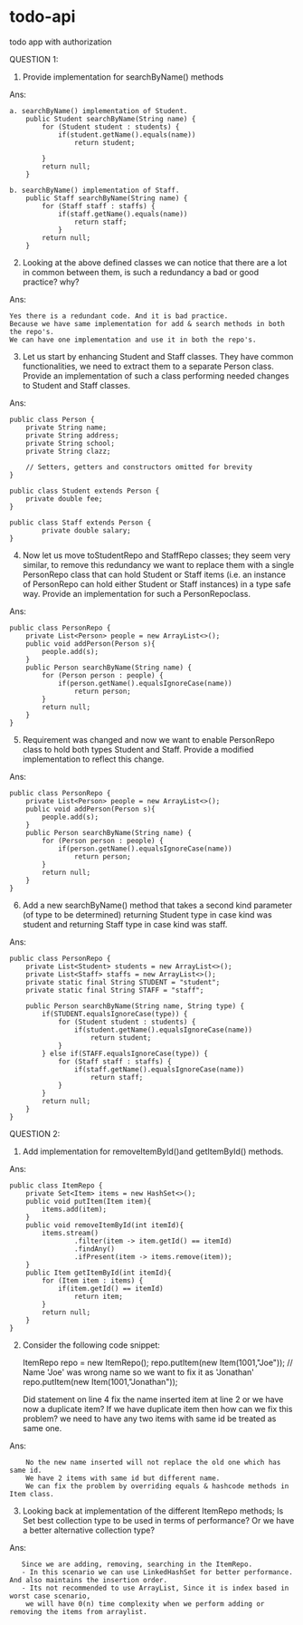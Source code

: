 # todo-api
todo app with authorization

QUESTION 1:
1. Provide implementation for searchByName() methods

Ans:
    
    a. searchByName() implementation of Student.
        public Student searchByName(String name) {
            for (Student student : students) {
                if(student.getName().equals(name))
                    return student;

            }
            return null;
        }

    b. searchByName() implementation of Staff.
        public Staff searchByName(String name) {
            for (Staff staff : staffs) {
                if(staff.getName().equals(name))
                    return staff;
                }
            return null;
        }


2. Looking at the above defined classes we can notice that there are a lot in common between them, is such a redundancy a bad or good
    practice? why?

Ans:

    Yes there is a redundant code. And it is bad practice.
    Because we have same implementation for add & search methods in both the repo's.
    We can have one implementation and use it in both the repo's.

3. Let us start by enhancing Student and Staff classes. They have common functionalities, we need to extract them to a separate Person
    class. Provide an implementation of such a class performing needed changes to Student and Staff classes.

Ans:

    public class Person {
        private String name;
        private String address;
        private String school;
        private String clazz;

        // Setters, getters and constructors omitted for brevity
    }

    public class Student extends Person {
        private double fee;
    }

    public class Staff extends Person {
            private double salary;
    }

4. Now let us move toStudentRepo and StaffRepo classes; they seem very similar, to remove this redundancy we want to replace them
    with a single PersonRepo class that can hold Student or Staff items (i.e. an instance of PersonRepo can hold either Student or
    Staff instances) in a type safe way. Provide an implementation for such a PersonRepoclass.

Ans:

    public class PersonRepo {
        private List<Person> people = new ArrayList<>();
        public void addPerson(Person s){
            people.add(s);
        }
        public Person searchByName(String name) {
            for (Person person : people) {
                if(person.getName().equalsIgnoreCase(name))
                    return person;
            }
            return null;
        }
    }

5. Requirement was changed and now we want to enable PersonRepo class to hold both types Student and Staff. Provide a modified
    implementation to reflect this change.

Ans:

    public class PersonRepo {
        private List<Person> people = new ArrayList<>();
        public void addPerson(Person s){
            people.add(s);
        }
        public Person searchByName(String name) {
            for (Person person : people) {
                if(person.getName().equalsIgnoreCase(name))
                    return person;
            }
            return null;
        }
    }

6. Add a new searchByName() method that takes a second kind parameter (of type to be determined) returning Student type in case
    kind was student and returning Staff type in case kind was staff.

Ans:

    public class PersonRepo {
        private List<Student> students = new ArrayList<>();
        private List<Staff> staffs = new ArrayList<>();
        private static final String STUDENT = "student";
        private static final String STAFF = "staff";

        public Person searchByName(String name, String type) {
            if(STUDENT.equalsIgnoreCase(type)) {
                for (Student student : students) {
                    if(student.getName().equalsIgnoreCase(name))
                        return student;
                }
            } else if(STAFF.equalsIgnoreCase(type)) {
                for (Staff staff : staffs) {
                    if(staff.getName().equalsIgnoreCase(name))
                        return staff;
                }
            }
            return null;
        }
    }

QUESTION 2:
1. Add implementation for removeItemById()and getItemById() methods.

Ans:

    public class ItemRepo {
        private Set<Item> items = new HashSet<>();
        public void putItem(Item item){
            items.add(item);
        }
        public void removeItemById(int itemId){
            items.stream()
                    .filter(item -> item.getId() == itemId)
                    .findAny()
                    .ifPresent(item -> items.remove(item));
        }
        public Item getItemById(int itemId){
            for (Item item : items) {
                if(item.getId() == itemId)
                    return item;
            }
            return null;
        }
    }

2. Consider the following code snippet:

      ItemRepo repo = new ItemRepo();
      repo.putItem(new Item(1001,"Joe"));
      // Name 'Joe' was wrong name so we want to fix it as 'Jonathan'
      repo.putItem(new Item(1001,"Jonathan"));

    Did statement on line 4 fix the name inserted item at line 2 or we have now a duplicate item?
    If we have duplicate item then how can we
    fix this problem? we need to have any two items with same id be treated as same one.

Ans:

        No the new name inserted will not replace the old one which has same id.
        We have 2 items with same id but different name.
        We can fix the problem by overriding equals & hashcode methods in Item class.

3. Looking back at implementation of the different ItemRepo methods; Is Set best collection type to be used in terms of performance? Or
   we have a better alternative collection type?

Ans:

       Since we are adding, removing, searching in the ItemRepo.
       - In this scenario we can use LinkedHashSet for better performance. And also maintains the insertion order.
       - Its not recommended to use ArrayList, Since it is index based in worst case scenario,
        we will have 0(n) time complexity when we perform adding or removing the items from arraylist.


